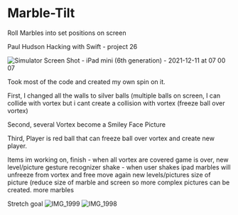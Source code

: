 # Marble-Tilt

Roll Marbles into set positions on screen

Paul Hudson Hacking with Swift - project 26

![Simulator Screen Shot - iPad mini (6th generation) - 2021-12-11 at 07 00 07](https://user-images.githubusercontent.com/16903935/145681241-49b2f4ad-07ea-4b30-a81e-1e7834ce1459.png)

Took most of the code and created my own spin on it.

First, I changed all the walls to silver balls (multiple balls on screen, I can collide with vortex but i cant create a collision with vortex (freeze ball over vortex)

Second, several Vortex become a Smiley Face Picture

Third, Player is red ball that can freeze ball over vortex and create new player.

Items im working on,
finish - when all vortex are covered game is over, new level/picture 
gesture recognizer shake - when user shakes ipad marbles will unfreeze from vortex and free move again 
new levels/pictures 
size of picture (reduce size of marble and screen so more complex pictures can be created. more marbles

Stretch goal
![IMG_1999](https://user-images.githubusercontent.com/16903935/145681104-afd0d231-0fb5-4c9d-9c7e-9fee667512ef.jpeg)
![IMG_1998](https://user-images.githubusercontent.com/16903935/145681107-a5811968-233d-4cc7-a9c1-29fd2e402d3f.jpeg)
